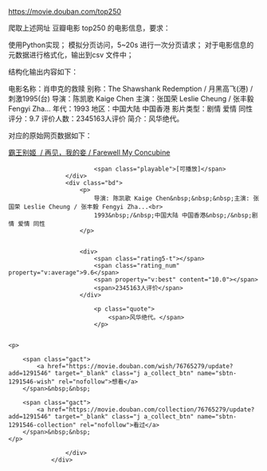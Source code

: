 https://movie.douban.com/top250

爬取上述网址 豆瓣电影 top250 的电影信息，要求：

使用Python实现；
模拟分页访问，5~20s 进行一次分页请求；
对于电影信息的元数据进行格式化，输出到csv 文件中；


结构化输出内容如下：

电影名称：肖申克的救赎
别称：The Shawshank Redemption  / 月黑高飞(港) / 刺激1995(台) 
导演：陈凯歌 Kaige Chen
主演：张国荣 Leslie Cheung / 张丰毅 Fengyi Zha...
年代：1993
地区：中国大陆 中国香港
影片类型：剧情 爱情 同性
评分：9.7
评价人数：2345163人评价
简介：风华绝代。


对应的原始网页数据如下：
<div class="info">
                    <div class="hd">
                        <a href="https://movie.douban.com/subject/1291546/">
                            <span class="title">霸王别姬</span>
                                <span class="other">&nbsp;/&nbsp;再见，我的妾  /  Farewell My Concubine</span>
                        </a>


                            <span class="playable">[可播放]</span>
                    </div>
                    <div class="bd">
                        <p>
                            导演: 陈凯歌 Kaige Chen&nbsp;&nbsp;&nbsp;主演: 张国荣 Leslie Cheung / 张丰毅 Fengyi Zha...<br>
                            1993&nbsp;/&nbsp;中国大陆 中国香港&nbsp;/&nbsp;剧情 爱情 同性
                        </p>

                        
                        <div>
                            <span class="rating5-t"></span>
                            <span class="rating_num" property="v:average">9.6</span>
                            <span property="v:best" content="10.0"></span>
                            <span>2345163人评价</span>
                        </div>

                            <p class="quote">
                                <span>风华绝代。</span>
                            </p>
                            

    <p>
        
        <span class="gact">
            <a href="https://movie.douban.com/wish/76765279/update?add=1291546" target="_blank" class="j a_collect_btn" name="sbtn-1291546-wish" rel="nofollow">想看</a>
        </span>&nbsp;&nbsp;
        
        <span class="gact">
            <a href="https://movie.douban.com/collection/76765279/update?add=1291546" target="_blank" class="j a_collect_btn" name="sbtn-1291546-collection" rel="nofollow">看过</a>
        </span>&nbsp;&nbsp;
    </p>

                    </div>
                </div>
